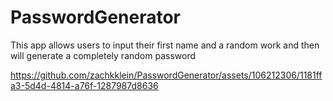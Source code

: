 # PasswordGenerator
This app allows users to input their first name and a random work and then will generate a completely random password

https://github.com/zachkklein/PasswordGenerator/assets/106212306/1181ffa3-5d4d-4814-a76f-1287987d8636
